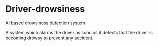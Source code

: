 # Driver-drowsiness
AI based drowsiness detection system

A system which alarms the driver as soon as it detects that the driver is becoming drowsy to prevent any accident.
